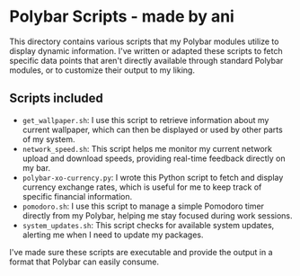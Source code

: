 # Polybar Scripts - made by ani

This directory contains various scripts that my Polybar modules utilize to display dynamic information. I've written or adapted these scripts to fetch specific data points that aren't directly available through standard Polybar modules, or to customize their output to my liking.

## Scripts included

- `get_wallpaper.sh`: I use this script to retrieve information about my current wallpaper, which can then be displayed or used by other parts of my system.
- `network_speed.sh`: This script helps me monitor my current network upload and download speeds, providing real-time feedback directly on my bar.
- `polybar-xo-currency.py`: I wrote this Python script to fetch and display currency exchange rates, which is useful for me to keep track of specific financial information.
- `pomodoro.sh`: I use this script to manage a simple Pomodoro timer directly from my Polybar, helping me stay focused during work sessions.
- `system_updates.sh`: This script checks for available system updates, alerting me when I need to update my packages.

I've made sure these scripts are executable and provide the output in a format that Polybar can easily consume.